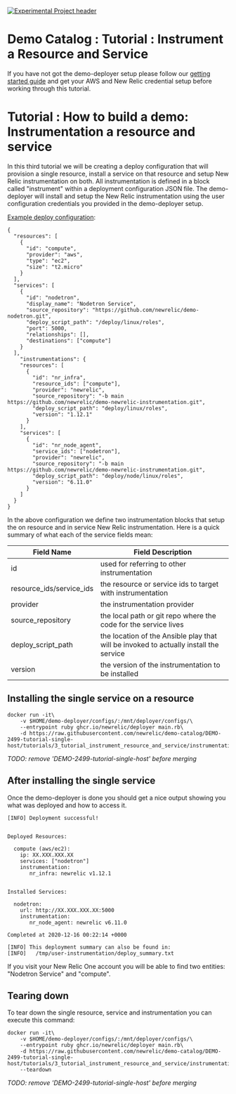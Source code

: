 [![Experimental Project header](https://github.com/newrelic/opensource-website/raw/master/src/images/categories/Experimental.png)](https://opensource.newrelic.com/oss-category/#experimental)

# Demo Catalog : Tutorial : Instrument a Resource and Service

If you have not got the demo-deployer setup please follow our [getting started guide](/GETTING_STARTED.md) and get your AWS and New Relic credential setup before working through this tutorial.

# Tutorial : How to build a demo: Instrumentation a resource and service

In this third tutorial we will be creating a deploy configuration that will provision a single resource, install a service on that resource and setup New Relic instrumentation on both.  All instrumentation is defined in a block called "instrument" within a deployment configuration JSON file.  The demo-deployer will install and setup the New Relic instrumentation using the user configuration credentials you provided in the demo-deployer setup.


[Example deploy configuration](instrumentation.json):

```
{
  "resources": [
    {
      "id": "compute",
      "provider": "aws",
      "type": "ec2",
      "size": "t2.micro"
    }
  ],
  "services": [
    {
      "id": "nodetron",
      "display_name": "Nodetron Service",
      "source_repository": "https://github.com/newrelic/demo-nodetron.git",
      "deploy_script_path": "/deploy/linux/roles",
      "port": 5000,
      "relationships": [],
      "destinations": ["compute"]
    }
  ],
	"instrumentations": {
    "resources": [
      {
        "id": "nr_infra",
        "resource_ids": ["compute"],
        "provider": "newrelic",
        "source_repository": "-b main https://github.com/newrelic/demo-newrelic-instrumentation.git",
        "deploy_script_path": "deploy/linux/roles",
        "version": "1.12.1"
      }
    ],
    "services": [
      {
        "id": "nr_node_agent",
        "service_ids": ["nodetron"],
        "provider": "newrelic",
        "source_repository": "-b main https://github.com/newrelic/demo-newrelic-instrumentation.git",
        "deploy_script_path": "deploy/node/linux/roles",
        "version": "6.11.0"
      }
    ]
  }
}
```

In the above configuration we define two instrumentation blocks that setup the on resource and in service New Relic instrumentation. Here is a quick summary of what each of the service fields mean:

| Field Name               |  Field Description |
| ------------------------ | ------------------ |
| id                       | used for referring to other instrumentation  |
| resource_ids/service_ids | the resource or service ids to target with instrumentation  |
| provider                 | the instrumentation provider |
| source_repository        | the local path or git repo where the code for the service lives |
| deploy_script_path       | the location of the Ansible play that will be invoked to actually install the service |
| version                  | the version of the instrumentation to be installed |

## Installing the single service on a resource

```
docker run -it\
    -v $HOME/demo-deployer/configs/:/mnt/deployer/configs/\
    --entrypoint ruby ghcr.io/newrelic/deployer main.rb\
    -d https://raw.githubusercontent.com/newrelic/demo-catalog/DEMO-2499-tutorial-single-host/tutorials/3_tutorial_instrument_resource_and_service/instrumentation.json
```

*TODO: remove 'DEMO-2499-tutorial-single-host' before merging*

## After installing the single service

Once the demo-deployer is done you should get a nice output showing you what was deployed and how to access it.

```
[INFO] Deployment successful!


Deployed Resources:

  compute (aws/ec2):
    ip: XX.XXX.XXX.XX
    services: ["nodetron"]
    instrumentation:
       nr_infra: newrelic v1.12.1


Installed Services:

  nodetron:
    url: http://XX.XXX.XXX.XX:5000
    instrumentation:
       nr_node_agent: newrelic v6.11.0

Completed at 2020-12-16 00:22:14 +0000

[INFO] This deployment summary can also be found in:
[INFO]   /tmp/user-instrumentation/deploy_summary.txt
```

If you visit your New Relic One account you will be able to find two entities: "Nodetron Service" and "compute".

## Tearing down
To tear down the single resource, service and instrumentation you can execute this command:

```
docker run -it\
    -v $HOME/demo-deployer/configs/:/mnt/deployer/configs/\
    --entrypoint ruby ghcr.io/newrelic/deployer main.rb\
    -d https://raw.githubusercontent.com/newrelic/demo-catalog/DEMO-2499-tutorial-single-host/tutorials/3_tutorial_instrument_resource_and_service/instrumentation.json\
    --teardown
```

*TODO: remove 'DEMO-2499-tutorial-single-host' before merging*



